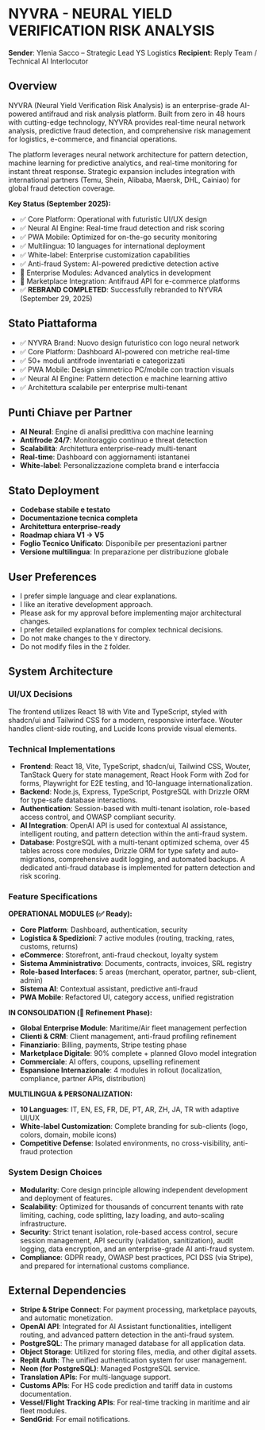 # NYVRA - NEURAL YIELD VERIFICATION RISK ANALYSIS

**Sender**: Ylenia Sacco – Strategic Lead YS Logistics
**Recipient**: Reply Team / Technical AI Interlocutor

## Overview

NYVRA (Neural Yield Verification Risk Analysis) is an enterprise-grade AI-powered antifraud and risk analysis platform. Built from zero in 48 hours with cutting-edge technology, NYVRA provides real-time neural network analysis, predictive fraud detection, and comprehensive risk management for logistics, e-commerce, and financial operations.

The platform leverages neural network architecture for pattern detection, machine learning for predictive analytics, and real-time monitoring for instant threat response. Strategic expansion includes integration with international partners (Temu, Shein, Alibaba, Maersk, DHL, Cainiao) for global fraud detection coverage.

**Key Status (September 2025):**
- ✅ Core Platform: Operational with futuristic UI/UX design
- ✅ Neural AI Engine: Real-time fraud detection and risk scoring
- ✅ PWA Mobile: Optimized for on-the-go security monitoring
- ✅ Multilingua: 10 languages for international deployment
- ✅ White-label: Enterprise customization capabilities
- ✅ Anti-fraud System: AI-powered predictive detection active
- 🔧 Enterprise Modules: Advanced analytics in development
- 🔧 Marketplace Integration: Antifraud API for e-commerce platforms
- ✅ **REBRAND COMPLETED**: Successfully rebranded to NYVRA (September 29, 2025)

## Stato Piattaforma
- ✅ NYVRA Brand: Nuovo design futuristico con logo neural network
- ✅ Core Platform: Dashboard AI-powered con metriche real-time
- ✅ 50+ moduli antifrode inventariati e categorizzati
- ✅ PWA Mobile: Design simmetrico PC/mobile con traction visuals
- ✅ Neural AI Engine: Pattern detection e machine learning attivo
- ✅ Architettura scalabile per enterprise multi-tenant

## Punti Chiave per Partner
- **AI Neural**: Engine di analisi predittiva con machine learning
- **Antifrode 24/7**: Monitoraggio continuo e threat detection
- **Scalabilità**: Architettura enterprise-ready multi-tenant
- **Real-time**: Dashboard con aggiornamenti istantanei
- **White-label**: Personalizzazione completa brand e interfaccia

## Stato Deployment
- **Codebase stabile e testato**
- **Documentazione tecnica completa**
- **Architettura enterprise-ready**
- **Roadmap chiara V1 → V5**
- **Foglio Tecnico Unificato**: Disponibile per presentazioni partner
- **Versione multilingua**: In preparazione per distribuzione globale

## User Preferences

- I prefer simple language and clear explanations.
- I like an iterative development approach.
- Please ask for my approval before implementing major architectural changes.
- I prefer detailed explanations for complex technical decisions.
- Do not make changes to the `Y` directory.
- Do not modify files in the `Z` folder.

## System Architecture

### UI/UX Decisions
The frontend utilizes React 18 with Vite and TypeScript, styled with shadcn/ui and Tailwind CSS for a modern, responsive interface. Wouter handles client-side routing, and Lucide Icons provide visual elements.

### Technical Implementations
- **Frontend**: React 18, Vite, TypeScript, shadcn/ui, Tailwind CSS, Wouter, TanStack Query for state management, React Hook Form with Zod for forms, Playwright for E2E testing, and 10-language internationalization.
- **Backend**: Node.js, Express, TypeScript, PostgreSQL with Drizzle ORM for type-safe database interactions.
- **Authentication**: Session-based with multi-tenant isolation, role-based access control, and OWASP compliant security.
- **AI Integration**: OpenAI API is used for contextual AI assistance, intelligent routing, and pattern detection within the anti-fraud system.
- **Database**: PostgreSQL with a multi-tenant optimized schema, over 45 tables across core modules, Drizzle ORM for type safety and auto-migrations, comprehensive audit logging, and automated backups. A dedicated anti-fraud database is implemented for pattern detection and risk scoring.

### Feature Specifications

**OPERATIONAL MODULES (✅ Ready):**
- **Core Platform**: Dashboard, authentication, security
- **Logistica & Spedizioni**: 7 active modules (routing, tracking, rates, customs, returns)
- **eCommerce**: Storefront, anti-fraud checkout, loyalty system
- **Sistema Amministrativo**: Documents, contracts, invoices, SRL registry
- **Role-based Interfaces**: 5 areas (merchant, operator, partner, sub-client, admin)
- **Sistema AI**: Contextual assistant, predictive anti-fraud
- **PWA Mobile**: Refactored UI, category access, unified registration

**IN CONSOLIDATION (🔧 Refinement Phase):**
- **Global Enterprise Module**: Maritime/Air fleet management perfection
- **Clienti & CRM**: Client management, anti-fraud profiling refinement
- **Finanziario**: Billing, payments, Stripe testing phase
- **Marketplace Digitale**: 90% complete + planned Glovo model integration
- **Commerciale**: AI offers, coupons, upselling refinement
- **Espansione Internazionale**: 4 modules in rollout (localization, compliance, partner APIs, distribution)

**MULTILINGUA & PERSONALIZATION:**
- **10 Languages**: IT, EN, ES, FR, DE, PT, AR, ZH, JA, TR with adaptive UI/UX
- **White-label Customization**: Complete branding for sub-clients (logo, colors, domain, mobile icons)
- **Competitive Defense**: Isolated environments, no cross-visibility, anti-fraud protection

### System Design Choices
- **Modularity**: Core design principle allowing independent development and deployment of features.
- **Scalability**: Optimized for thousands of concurrent tenants with rate limiting, caching, code splitting, lazy loading, and auto-scaling infrastructure.
- **Security**: Strict tenant isolation, role-based access control, secure session management, API security (validation, sanitization), audit logging, data encryption, and an enterprise-grade AI anti-fraud system.
- **Compliance**: GDPR ready, OWASP best practices, PCI DSS (via Stripe), and prepared for international customs compliance.

## External Dependencies

- **Stripe & Stripe Connect**: For payment processing, marketplace payouts, and automatic monetization.
- **OpenAI API**: Integrated for AI Assistant functionalities, intelligent routing, and advanced pattern detection in the anti-fraud system.
- **PostgreSQL**: The primary managed database for all application data.
- **Object Storage**: Utilized for storing files, media, and other digital assets.
- **Replit Auth**: The unified authentication system for user management.
- **Neon (for PostgreSQL)**: Managed PostgreSQL service.
- **Translation APIs**: For multi-language support.
- **Customs APIs**: For HS code prediction and tariff data in customs documentation.
- **Vessel/Flight Tracking APIs**: For real-time tracking in maritime and air fleet modules.
- **SendGrid**: For email notifications.